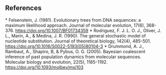 <h2>References</h2>
* Felsenstein, J. (1981). Evolutionary trees from DNA sequences: a maximum likelihood approach. Journal of molecular evolution, 17(6), 368-376. <a href="https://doi.org/10.1007/BF01734359">https://doi.org/10.1007/BF01734359</a>
* Rodriguez, F. J. L. O. J., Oliver, J. L., Marín, A., & Medina, J. R. (1990). The general stochastic model of nucleotide substitution. Journal of theoretical biology, 142(4), 485-501. <a href="https://doi.org/10.1016/S0022-5193(05)80104-3">https://doi.org/10.1016/S0022-5193(05)80104-3</a>
* Drummond, A. J., Rambaut, A., Shapiro, B, & Pybus, O. G. (2005).
Bayesian coalescent inference of past population dynamics from molecular sequences.
Molecular biology and evolution, 22(5), 1185-1192. <a href="https://doi.org/10.1093/molbev/msi103">https://doi.org/10.1093/molbev/msi103</a>